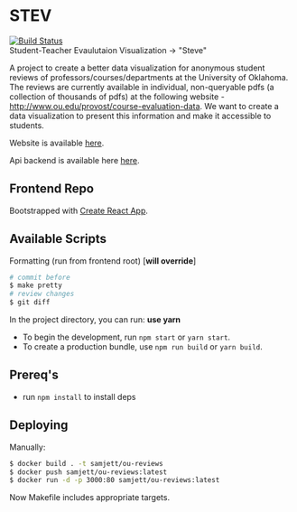 # STEV 
[![Build Status](https://travis-ci.com/stev-ou/stev.svg?branch=master)](https://travis-ci.com/stev-ou/stev)  
Student-Teacher Evaulutaion Visualization -> "Steve"  

A project to create a better data visualization for anonymous student reviews of professors/courses/departments at the University of Oklahoma. The reviews are currently available in individual, non-queryable pdfs (a collection of thousands of pdfs) at the following website - http://www.ou.edu/provost/course-evaluation-data. We want to create a data visualization to present this information and make it accessible to students.  

Website is available [here](http://35.193.175.5).  

Api backend is available here [here](http://35.188.130.122/api/v0).  


## Frontend Repo

Bootstrapped with [Create React App](https://github.com/facebook/create-react-app).

## Available Scripts

Formatting (run from frontend root) [**will override**]
```bash
# commit before 
$ make pretty
# review changes
$ git diff 
```

In the project directory, you can run: **use yarn**
- To begin the development, run `npm start` or `yarn start`.
- To create a production bundle, use `npm run build` or `yarn build`.

## Prereq's
- run `npm install` to install deps

## Deploying

Manually:

```bash
$ docker build . -t samjett/ou-reviews
$ docker push samjett/ou-reviews:latest
$ docker run -d -p 3000:80 samjett/ou-reviews:latest
```

Now Makefile includes appropriate targets.
